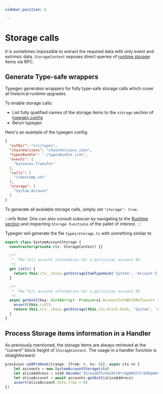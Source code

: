 ```yaml
---
sidebar_position: 6

---
```


# Storage calls

It is sometimes impossible to extract the required data with only event and extrinsic data. `StorageContext` exposes direct queries of [runtime storage](https://docs.substrate.io/v3/runtime/storage/) items via RPC.

## Generate Type-safe wrappers

Typegen generates wrappers for fully type-safe storage calls which cover all historical runtime upgrades.

To enable storage calls:

* List fully qualified names of the storage items to the `storage` section of [typegen config](./)
* Rerun typegen

Here's an example of the typegen config:

```json
{
  "outDir": "src/types",
  "chainVersions": "chainVersions.json",
  "typesBundle": "./typesBundle.json",
  "events": [
    "balances.Transfer"
  ],
  "calls": [
    "timestamp.set"
  ],
  "storage": [
    "System.Account" 
  ]
}
```

To generate all available storage calls, simply set `"storage": true`.

:::info
Note: One can also consult subscan by navigating to the [Runtime section](https://kusama.subscan.io/runtime) and inspecting `Storage Functions` of the pallet of interest.
:::

Typegen will generate the file `types/storage.ts` with something similar to

```typescript
export class SystemAccountStorage {
  constructor(private ctx: StorageContext) {}

  /**
   *  The full account information for a particular account ID.
   */
  get isV1() {
    return this.ctx._chain.getStorageItemTypeHash('System', 'Account') === 'eb40f1d91f26d72e29c60e034d53a72b9b529014c7e108f422d8ad5f03f0c902'
  }

  /**
   *  The full account information for a particular account ID.
   */
  async getAsV1(key: Uint8Array): Promise<v1.AccountInfoWithRefCount> {
    assert(this.isV1)
    return this.ctx._chain.getStorage(this.ctx.block.hash, 'System', 'Account', key)
  }
}
```

## Process Storage items information in a Handler

As previously mentioned, the storage items are always retrieved at the "current" block height of `StorageContext`. The usage in a handler function is straighforward:

```typescript
processor.addPreHook({range: {from: 0, to: 0}}, async ctx => {
    let accounts = new SystemAccountStorage(ctx)
    let aliceAddress = ss58.decode('5GrwvaEF5zXb26Fz9rcQpDWS57CtERHpNehXCPcNoHGKutQY').bytes
    let aliceAccount = await accounts.getAsV1(aliceAddress)
    assert(aliceAccount.data.free > 0)
})
```
